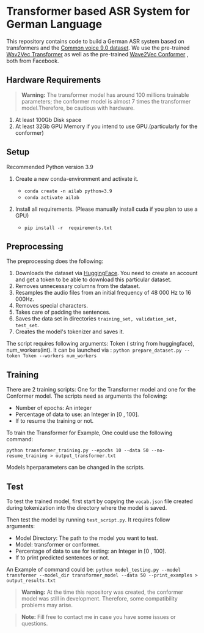# Transformer based ASR System for German Language 

This repository contains code to build a German ASR system based on transformers and the [Common voice 9.0 dataset](https://commonvoice.mozilla.org/en/datasets). We use the pre-trained [Wav2Vec Transformer](https://huggingface.co/docs/transformers/model_doc/wav2vec2) as well as the pre-trained [Wave2Vec Conformer](https://huggingface.co/docs/transformers/model_doc/wav2vec2-conformer) , both from Facebook.

## Hardware Requirements
> **Warning:**
>  The transformer model has around 100 millions trainable parameters; the conformer model is almost 7 times the transformer model.Therefore, be cautious with hardware.

1. At least 100Gb Disk space
2. At least 32Gb GPU Memory if you intend to use GPU.(particularly for the conformer)


## Setup
Recommended Python version 3.9 

1. Create a new conda-environment and activate it.
   * ``conda create -n ailab python=3.9``
   * ``conda activate ailab``
   

2. Install all requirements. (Please manually install cuda if you plan to use a GPU)
   * ``pip install -r  requirements.txt``


## Preprocessing
The preprocessing does the following:

1. Downloads the dataset via [HuggingFace](https://huggingface.co/datasets/common_voice). You need to create an account and get a token to be able to download this particular dataset.
2. Removes unnecessary columns from the dataset.
3. Resamples the audio files from an initial frequency of 48 000 Hz to 16 000Hz.
4. Removes special characters.
5. Takes care of padding the sentences.
6. Saves the data set in directories ``training_set, validation_set, test_set``.
7. Creates the model's tokenizer and saves it.

The script requires following arguments: Token ( string from huggingface), num_workers(int). It can be launched via : ``python prepare_dataset.py --token Token --workers num_workers``


## Training

There are 2 training scripts: One for the Transformer model and one for the Conformer model. The scripts need as arguments the following:
- Number of epochs: An integer
- Percentage of data to use: an Integer in [0 , 100].
- If to resume the training or not.


To train the Transformer for Example, One could use the following command:

``python transformer_training.py --epochs 10 --data 50 --no-resume_training > output_transformer.txt``

Models hperparameters can be changed in the scripts.

## Test

To test the trained model, first start by copying the ``vocab.json`` file created during tokenization into the directory where the model is saved.

Then test the model by running ``test_script.py``. It requires follow arguments:
- Model Directory: The path to the model you want to test.
- Model: transformer or conformer.
- Percentage of data to use for testing: an Integer in [0 , 100].
- If to print predicted sentences or not.

An Example of command could be:
``python model_testing.py --model transformer --model_dir transformer_model --data 50 --print_examples > output_results.txt``


> **Warning:**
>  At the time this repository was created, the conformer model was still in development. Therefore, some compatibility problems may arise.

> **Note:**
> Fill free to contact me in case you have some issues or questions.
> 